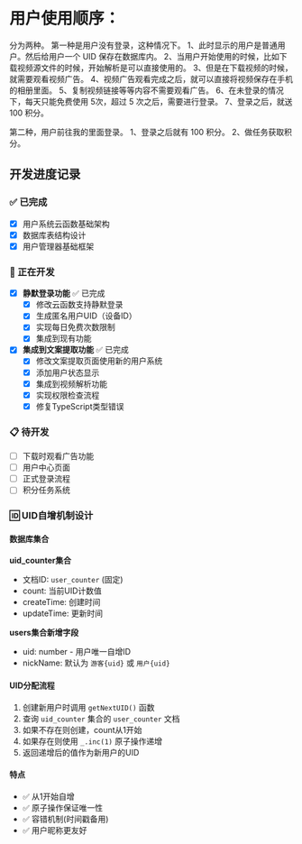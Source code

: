

# 用户使用顺序：
分为两种。
第一种是用户没有登录，这种情况下。
1、此时显示的用户是普通用户。然后给用户一个 UID 保存在数据库内。
2、当用户开始使用的时候，比如下载视频源文件的时候，开始解析是可以直接使用的。
3、但是在下载视频的时候，就需要观看视频广告。
4、视频广告观看完成之后，就可以直接将视频保存在手机的相册里面。
5、复制视频链接等等内容不需要观看广告。
6、在未登录的情况下，每天只能免费使用 5次，超过 5 次之后，需要进行登录。
7、登录之后，就送 100 积分。

第二种，用户前往我的里面登录。
1、登录之后就有 100 积分。
2、做任务获取积分。

## 开发进度记录

### ✅ 已完成
- [x] 用户系统云函数基础架构
- [x] 数据库表结构设计
- [x] 用户管理器基础框架

### 🚧 正在开发
- [x] **静默登录功能** ✅ 已完成
  - [x] 修改云函数支持静默登录
  - [x] 生成匿名用户UID（设备ID）
  - [x] 实现每日免费次数限制
  - [x] 集成到现有功能
- [x] **集成到文案提取功能** ✅ 已完成
  - [x] 修改文案提取页面使用新的用户系统
  - [x] 添加用户状态显示
  - [x] 集成到视频解析功能
  - [x] 实现权限检查流程
  - [x] 修复TypeScript类型错误

### 📋 待开发
- [ ] 下载时观看广告功能
- [ ] 用户中心页面
- [ ] 正式登录流程
- [ ] 积分任务系统

### 🆔 UID自增机制设计

#### **数据库集合**

**uid_counter集合**
- 文档ID: `user_counter` (固定)
- count: 当前UID计数值
- createTime: 创建时间
- updateTime: 更新时间

**users集合新增字段**
- uid: number - 用户唯一自增ID
- nickName: 默认为 `游客{uid}` 或 `用户{uid}`

#### **UID分配流程**
1. 创建新用户时调用 `getNextUID()` 函数
2. 查询 `uid_counter` 集合的 `user_counter` 文档
3. 如果不存在则创建，count从1开始
4. 如果存在则使用 `_.inc(1)` 原子操作递增
5. 返回递增后的值作为新用户的UID

#### **特点**
- ✅ 从1开始自增
- ✅ 原子操作保证唯一性
- ✅ 容错机制(时间戳备用)
- ✅ 用户昵称更友好
